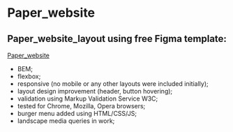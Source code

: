 # Paper_website
## Paper_website_layout using free Figma template:
[Paper_website](anna-milya.github.io/Paper_website/)
- BEM; 
- flexbox;
- responsive (no mobile or any other layouts were included initially);
- layout design improvement (header, button hovering); 
- validation using Markup Validation Service W3C;
- tested for Chrome, Mozilla, Opera browsers;
- burger menu added using HTML/CSS/JS;
- landscape media queries in work;





